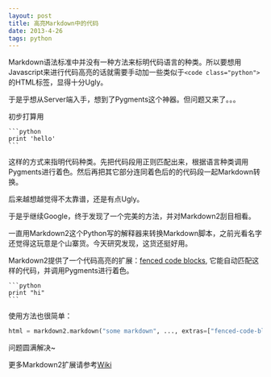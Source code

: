 ```yaml
---
layout: post
title: 高亮Markdown中的代码
date: 2013-4-26
tags: python
---
```



Markdown语法标准中并没有一种方法来标明代码语言的种类。所以要想用Javascript来进行代码高亮的话就需要手动加一些类似于`<code class="python">`的HTML标签，显得十分Ugly。

于是乎想从Server端入手，想到了Pygments这个神器。但问题又来了。。。

初步打算用

    ```python
    print 'hello'
    ```

这样的方式来指明代码种类。先把代码段用正则匹配出来，根据语言种类调用Pygments进行着色。然后再把其它部分连同着色后的的代码段一起Markdown转换。

后来越想越觉得不太靠谱，还是有点Ugly。

于是乎继续Google，终于发现了一个完美的方法，并对Markdown2刮目相看。

一直用Markdown2这个Python写的解释器来转换Markdown脚本，之前光看名字还觉得这玩意是个山寨货。今天研究发现，这货还挺好用。

Markdown2提供了一个代码高亮的扩展：[fenced code blocks](https://github.com/trentm/python-markdown2/wiki/fenced-code-blocks), 它能自动匹配这样的代码，并调用Pygments进行着色。

    ```python
    print "hi"
    ```

使用方法也很简单：

```python
html = markdown2.markdown("some markdown", ..., extras=["fenced-code-blocks"])
```

问题圆满解决~

更多Markdown2扩展请参考[Wiki](https://github.com/trentm/python-markdown2/wiki/Extras)